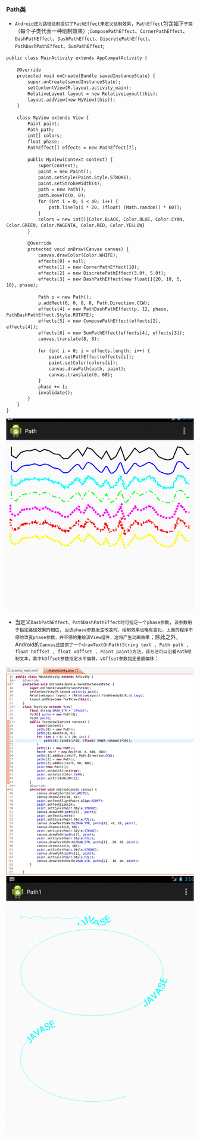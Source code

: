 ### Path类
+ `Android还为路径绘制提供了PathEffect来定义绘制效果`，`PathEffect`包含如下`子类`（每个子类代表一种绘制效果）;`ComposePathEffect`、`CornerPathEffect`、`DashPathEffect`、`DashPathEffect`、`DiscretePathEffect`、`PathDashPathEffect`、`SumPathEffect`;

```
public class MainActivity extends AppCompatActivity {

    @Override
    protected void onCreate(Bundle savedInstanceState) {
        super.onCreate(savedInstanceState);
        setContentView(R.layout.activity_main);
        RelativeLayout layout = new RelativeLayout(this);
        layout.addView(new MyView(this));
    }

    class MyView extends View {
        Paint paint;
        Path path;
        int[] colors;
        float phase;
        PathEffect[] effects = new PathEffect[7];

        public MyView(Context context) {
            super(context);
            paint = new Paint();
            paint.setStyle(Paint.Style.STROKE);
            paint.setStrokeWidth(4);
            path = new Path();
            path.moveTo(0, 0);
            for (int i = 0; i < 40; i++) {
                path.lineTo(i * 20, (float) (Math.random() * 60));
            }
            colors = new int[]{Color.BLACK, Color.BLUE, Color.CYAN, Color.GREEN, Color.MAGENTA, Color.RED, Color.YELLOW}
        }

        @Override
        protected void onDraw(Canvas canvas) {
            canvas.drawColor(Color.WHITE);
            effects[0] = null;
            effects[1] = new CornerPathEffect(10);
            effects[2] = new DiscretePathEffect(3.0f, 5.0f);
            effects[3] = new DashPathEffect(new float[]{20, 10, 5, 10}, phase);

            Path p = new Path();
            p.addRect(0, 0, 8, 8, Path.Direction.CCW);
            effects[4] = new PathDashPathEffect(p, 12, phase, PathDashPathEffect.Style.ROTATE);
            effects[5] = new ComposePathEffect(effects[2], effects[4]);
            effects[6] = new SumPathEffect(effects[4], effects[3]);
            canvas.translate(8, 8);

            for (int i = 0; i < effects.length; i++) {
                paint.setPathEffect(effects[i]);
                paint.setColor(colors[i]);
                canvas.drawPath(path, paint);
                canvas.translate(0, 60);
            }
            phase += 1;
            invalidate();
        }
    }
}
```

![image](https://github.com/ningbaoqi/View/blob/master/gif/pic1-1.jpg)

+ 当定义`DashPathEffect、PathDashPathEffect时可指定一个phase参数`，`该参数用于指定路径效果的相位`，`当该phase参数发生改变时，绘制效果也略有变化，上面的程序不停的改变phase参数，并不停的重绘该View组件，这将产生动画效果`；除此之外，Android的`Canvas还提供了一个drawTextOnPath(String text , Path path , float hOffset , float vOffset , Paint paint)方法，该方法可以沿着Path绘制文本，其中hOffset参数指定水平偏移，vOffset参数指定垂直偏移`：

![image](https://github.com/ningbaoqi/View/blob/master/gif/pic1-2.jpg)
![image](https://github.com/ningbaoqi/View/blob/master/gif/pic1-3.jpg)
